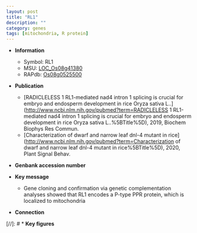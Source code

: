 ```yaml
---
layout: post
title: "RL1"
description: ""
category: genes
tags: [mitochondria, R protein]
---
```


* **Information**  
    + Symbol: RL1  
    + MSU: [LOC_Os08g41380](http://rice.plantbiology.msu.edu/cgi-bin/ORF_infopage.cgi?orf=LOC_Os08g41380)  
    + RAPdb: [Os08g0525500](http://rapdb.dna.affrc.go.jp/viewer/gbrowse_details/irgsp1?name=Os08g0525500)  

* **Publication**  
    + [RADICLELESS 1 RL1-mediated nad4 intron 1 splicing is crucial for embryo and endosperm development in rice Oryza sativa L..](http://www.ncbi.nlm.nih.gov/pubmed?term=RADICLELESS 1 RL1-mediated nad4 intron 1 splicing is crucial for embryo and endosperm development in rice Oryza sativa L..%5BTitle%5D), 2019, Biochem Biophys Res Commun.
    + [Characterization of dwarf and narrow leaf  dnl-4 mutant in rice](http://www.ncbi.nlm.nih.gov/pubmed?term=Characterization of dwarf and narrow leaf  dnl-4 mutant in rice%5BTitle%5D), 2020, Plant Signal Behav.

* **Genbank accession number**  

* **Key message**  
    + Gene cloning and confirmation via genetic complementation analyses showed that RL1 encodes a P-type PPR protein, which is localized to mitochondria

* **Connection**  

[//]: # * **Key figures**  



